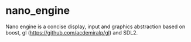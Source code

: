 # nano_engine
Nano engine is a concise display, input and graphics abstraction based on boost, gl (https://github.com/acdemiralp/gl) and SDL2.